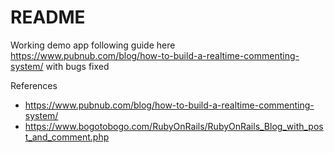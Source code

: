 # README

Working demo app following guide here https://www.pubnub.com/blog/how-to-build-a-realtime-commenting-system/ with bugs fixed

References
- https://www.pubnub.com/blog/how-to-build-a-realtime-commenting-system/
- https://www.bogotobogo.com/RubyOnRails/RubyOnRails_Blog_with_post_and_comment.php
